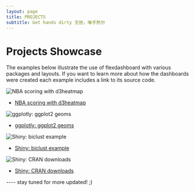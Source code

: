 ```yaml
---
layout: page
title: PROJECTS
subtitle: Get hands dirty 无他，唯手熟尔
---
```


# Projects Showcase


The examples below illustrate the use of flexdashboard with various packages and layouts. If you want to learn more about how the dashboards were created each example includes a link to its source code. 

![NBA scoring with d3heatmap](images/htmlwidgets-d3heatmap.png)
- [NBA scoring with d3heatmap](https://testing-apps.shinyapps.io/flexdashboard-d3heatmap/)

![ggplotly: ggplot2 geoms](images/plotly.png)
- [ggplotly: ggplot2 geoms](https://testing-apps.shinyapps.io/flexdashboard-ggplotly/)

![Shiny: biclust example](images/shiny-biclust.png)
- [Shiny: biclust example](https://testing-apps.shinyapps.io/flexdashboard-shiny-biclust/)

![Shiny: CRAN downloads](images/shiny-cran-dash.png)
- [Shiny: CRAN downloads](https://testing-apps.shinyapps.io/flexdashboard-shiny-crandash/)

---- stay tuned for more updated! ;)
